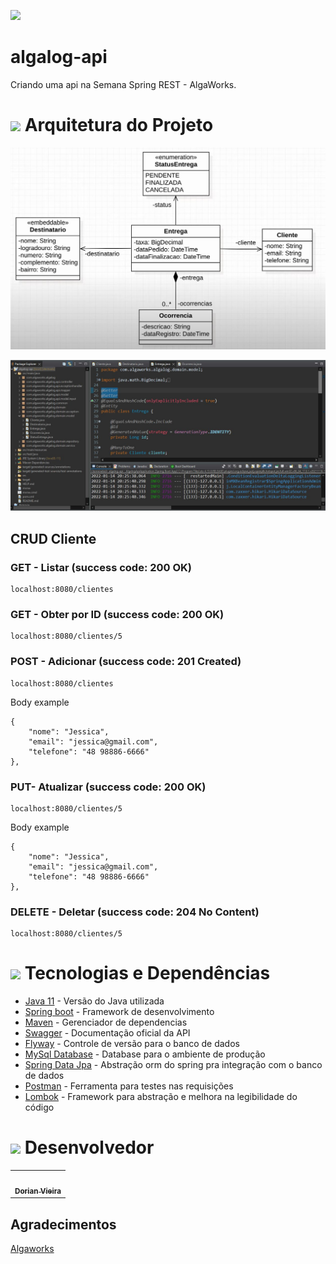 ![](https://msr.algaworks.com/img/MSR_logo.f7f5959fd043d33bf2c2ec21498c19abfa170e0bcdca0b715f943a7afd402852.png)

# algalog-api

Criando uma api na Semana Spring REST - AlgaWorks.


<h1 id="arquitetura">
<img src="https://img.icons8.com/office/30/000000/blueprint.png"/>
  Arquitetura do Projeto
</h1>

![Diagrama](https://github.com/oneyottabyte/algalog-api/blob/main/assets/Diagrama%20de%20classes.JPG?raw=true/)


![algalog](https://github.com/oneyottabyte/algalog-api/blob/main/assets/algalog-api.JPG?raw=true)
## CRUD Cliente


### GET - Listar (success code: 200 OK)
```
localhost:8080/clientes
```


### GET - Obter por ID (success code: 200 OK)
```
localhost:8080/clientes/5
```

### POST - Adicionar (success code: 201 Created)
```
localhost:8080/clientes
```
Body example
```
{
    "nome": "Jessica",
    "email": "jessica@gmail.com",
    "telefone": "48 98886-6666"
},
```


### PUT- Atualizar (success code: 200 OK)
```
localhost:8080/clientes/5
```
Body example
```
{
    "nome": "Jessica",
    "email": "jessica@gmail.com",
    "telefone": "48 98886-6666"
},
```

### DELETE - Deletar (success code: 204 No Content)
```
localhost:8080/clientes/5
```

<h1 id="tecnologias-dependencias">
<img height="30" src="https://img.icons8.com/fluency/50/000000/administrative-tools.png"/>
	Tecnologias e Dependências
</h1>

<a name = "tech_stack"></a>

- [Java 11](https://www.oracle.com/br/java/technologies/javase/jdk11-archive-downloads.html) - Versão do Java utilizada
- [Spring boot](https://spring.io/projects/spring-boot) - Framework de desenvolvimento
- [Maven](https://maven.apache.org/) - Gerenciador de dependencias
- [Swagger](https://swagger.io/) - Documentação oficial da API
- [Flyway](https://flywaydb.org/) - Controle de versão para o banco de dados
- [MySql Database](https://www.mysql.com/) - Database para o ambiente de produção
- [Spring Data Jpa](https://spring.io/projects/spring-data-jpa) - Abstração orm do spring pra integração com o banco de dados
- [Postman](https://www.postman.com/) - Ferramenta para testes nas requisições
- [Lombok](https://projectlombok.org/) - Framework para abstração e melhora na legibilidade do código


<h1 id="desenvolvedors">
<img height="30" src="https://img.icons8.com/color/48/000000/devpost.png"/>
  Desenvolvedor
</h1>

<table align="center">
     <td align="center"><a href="https://github.com/oneyottabyte"><img style="border-radius: 50%;" src="https://avatars.githubusercontent.com/oneyottabyte" width="100px;" alt=""/><br /><sub><b>Dorian Vieira</b></sub></a><br /><a href="https://github.com/oneyottabyte" title="Dorian Vieira"></a></td>
</table>

## Agradecimentos
[Algaworks](https://www.algaworks.com/)
